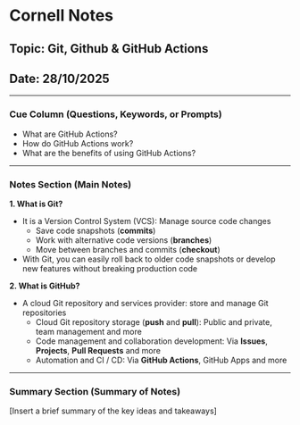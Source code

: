 # Cornell Notes

## Topic: Git, Github & GitHub Actions

## Date: 28/10/2025

---

### Cue Column (Questions, Keywords, or Prompts)

- What are GitHub Actions?
- How do GitHub Actions work?
- What are the benefits of using GitHub Actions?

---

### Notes Section (Main Notes)

**1. What is Git?**
- It is a Version Control System (VCS): Manage source code changes
  - Save code snapshots (**commits**)
  - Work with alternative code versions (**branches**)
  - Move between branches and commits (**checkout**)
- With Git, you can easily roll back to older code snapshots or develop new features without breaking production code

**2. What is GitHub?**
- A cloud Git repository and services provider: store and manage Git repositories
  - Cloud Git repository storage (**push** and **pull**): Public and private, team management and more
  - Code management and collaboration development: Via **Issues**, **Projects**, **Pull Requests** and more
  - Automation and CI / CD: Via **GitHub Actions**, GitHub Apps and more
---

### Summary Section (Summary of Notes)

[Insert a brief summary of the key ideas and takeaways]
